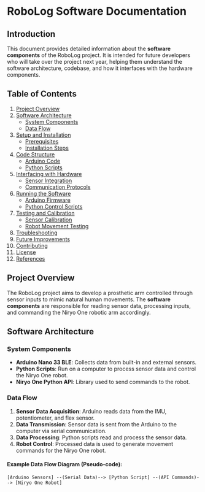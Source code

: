# RoboLog Software Documentation

## Introduction

This document provides detailed information about the **software components** of the RoboLog project. It is intended for future developers who will take over the project next year, helping them understand the software architecture, codebase, and how it interfaces with the hardware components.

## Table of Contents

1. [Project Overview](#project-overview)
2. [Software Architecture](#software-architecture)
   - [System Components](#system-components)
   - [Data Flow](#data-flow)
3. [Setup and Installation](#setup-and-installation)
   - [Prerequisites](#prerequisites)
   - [Installation Steps](#installation-steps)
4. [Code Structure](#code-structure)
   - [Arduino Code](#arduino-code)
   - [Python Scripts](#python-scripts)
5. [Interfacing with Hardware](#interfacing-with-hardware)
   - [Sensor Integration](#sensor-integration)
   - [Communication Protocols](#communication-protocols)
6. [Running the Software](#running-the-software)
   - [Arduino Firmware](#arduino-firmware)
   - [Python Control Scripts](#python-control-scripts)
7. [Testing and Calibration](#testing-and-calibration)
   - [Sensor Calibration](#sensor-calibration)
   - [Robot Movement Testing](#robot-movement-testing)
8. [Troubleshooting](#troubleshooting)
9. [Future Improvements](#future-improvements)
10. [Contributing](#contributing)
11. [License](#license)
12. [References](#references)

## Project Overview

The RoboLog project aims to develop a prosthetic arm controlled through sensor inputs to mimic natural human movements. The **software components** are responsible for reading sensor data, processing inputs, and commanding the Niryo One robotic arm accordingly.

## Software Architecture

### System Components

- **Arduino Nano 33 BLE**: Collects data from built-in and external sensors.
- **Python Scripts**: Run on a computer to process sensor data and control the Niryo One robot.
- **Niryo One Python API**: Library used to send commands to the robot.

### Data Flow

1. **Sensor Data Acquisition**: Arduino reads data from the IMU, potentiometer, and flex sensor.
2. **Data Transmission**: Sensor data is sent from the Arduino to the computer via serial communication.
3. **Data Processing**: Python scripts read and process the sensor data.
4. **Robot Control**: Processed data is used to generate movement commands for the Niryo One robot.

#### Example Data Flow Diagram (Pseudo-code):

```plaintext
[Arduino Sensors] --(Serial Data)--> [Python Script] --(API Commands)--> [Niryo One Robot]
